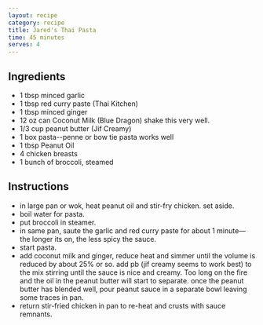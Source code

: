 ```yaml
---
layout: recipe
category: recipe
title: Jared's Thai Pasta
time: 45 minutes
serves: 4
---
```


## Ingredients


- 1 tbsp minced garlic
- 1 tbsp red curry paste (Thai Kitchen)
- 1 tbsp minced ginger
- 12 oz can Coconut Milk (Blue Dragon) shake this very well.
- 1/3 cup peanut butter (Jif Creamy)
- 1 box pasta--penne or bow tie pasta works well
- 1 tbsp Peanut Oil
- 4 chicken breasts
- 1 bunch of broccoli, steamed


## Instructions

- in large pan or wok, heat peanut oil and stir-fry chicken. set aside.
- boil water for pasta.
- put broccoli in steamer.
- in same pan, saute the garlic and red curry paste for about 1 minute—the longer its on, the less spicy the sauce.
- start pasta.
- add coconut milk and ginger, reduce heat and simmer until the volume is reduced by about 25% or so. add pb (jif creamy seems to work best) to the mix stirring until the sauce is nice and creamy. Too long on the fire and the oil in the peanut butter will start to separate. once the peanut butter has blended well, pour peanut sauce in a separate bowl leaving some traces in pan.
- return stir-fried chicken in pan to re-heat and crusts with sauce remnants.
